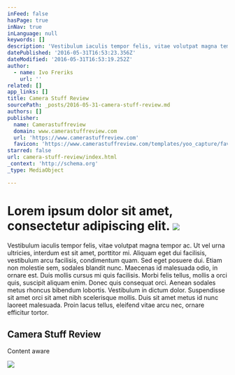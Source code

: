 ```yaml
---
inFeed: false
hasPage: true
inNav: true
inLanguage: null
keywords: []
description: 'Vestibulum iaculis tempor felis, vitae volutpat magna tempor ac. Ut vel urna ultricies, interdum est sit amet, porttitor mi. Aliquam eget dui facilisis, vestibulum arcu facilisis, condimentum quam. Sed eget posuere dui. Etiam non molestie sem, sodales blandit nunc. Maecenas id malesuada odio, in ornare est. Duis mollis cursus mi quis facilisis. Morbi felis tellus, mollis a orci quis, suscipit aliquam enim. Donec quis consequat orci. Aenean sodales metus rhoncus bibendum lobortis. Vestibulum in dictum dolor. Suspendisse sit amet orci sit amet nibh scelerisque mollis. Duis sit amet metus id nunc laoreet malesuada. Proin lacus tellus, eleifend vitae arcu nec, ornare efficitur tortor.'
datePublished: '2016-05-31T16:53:23.356Z'
dateModified: '2016-05-31T16:53:19.252Z'
author:
  - name: Ivo Freriks
    url: ''
related: []
app_links: []
title: Camera Stuff Review
sourcePath: _posts/2016-05-31-camera-stuff-review.md
authors: []
publisher:
  name: Camerastuffreview
  domain: www.camerastuffreview.com
  url: 'https://www.camerastuffreview.com'
  favicon: 'https://www.camerastuffreview.com/templates/yoo_capture/favicon.ico'
starred: false
url: camera-stuff-review/index.html
_context: 'http://schema.org'
_type: MediaObject

---
```

# Lorem ipsum dolor sit amet, consectetur adipiscing elit. ![](https://s3-us-west-2.amazonaws.com/the-grid-img/p/37c197c49183a45f15e3f542bb929c8ea7285f80.jpg)

Vestibulum iaculis tempor felis, vitae volutpat magna tempor ac. Ut vel urna ultricies, interdum est sit amet, porttitor mi. Aliquam eget dui facilisis, vestibulum arcu facilisis, condimentum quam. Sed eget posuere dui. Etiam non molestie sem, sodales blandit nunc. Maecenas id malesuada odio, in ornare est. Duis mollis cursus mi quis facilisis. Morbi felis tellus, mollis a orci quis, suscipit aliquam enim. Donec quis consequat orci. Aenean sodales metus rhoncus bibendum lobortis. Vestibulum in dictum dolor. Suspendisse sit amet orci sit amet nibh scelerisque mollis. Duis sit amet metus id nunc laoreet malesuada. Proin lacus tellus, eleifend vitae arcu nec, ornare efficitur tortor.

<article style=""><h1>Camera Stuff Review</h1><p>Content aware</p><img src="https://s3-us-west-2.amazonaws.com/the-grid-img/p/3aa64a9252afd70e1e77aad25977bdcb16b6249a.jpg" /></article>